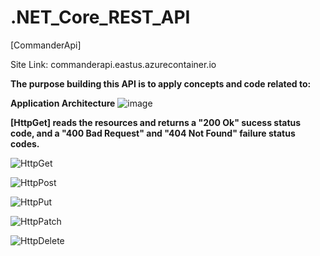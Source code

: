 # .NET_Core_REST_API
[CommanderApi]

Site Link: commanderapi.eastus.azurecontainer.io

**The purpose building this API is to apply concepts and code related to:**

**Application Architecture**
![image](https://user-images.githubusercontent.com/77661117/176105298-82087f31-efb5-4d03-b227-6557482417fe.png)

**[HttpGet] reads the resources and returns a "200 Ok" sucess status code, and a "400 Bad Request" and "404 Not Found" failure status codes.**

![HttpGet](https://user-images.githubusercontent.com/77661117/154824264-c8ee00bd-9db6-4e85-affe-c7057d36361b.png)

![HttpPost](https://user-images.githubusercontent.com/77661117/154824270-7437786e-57ad-4bf1-bcba-4068f61e4f85.png)

![HttpPut](https://user-images.githubusercontent.com/77661117/154824277-a14d4873-f3f3-4dec-be4a-7f525da1e568.png)

![HttpPatch](https://user-images.githubusercontent.com/77661117/154824280-1f3ec698-dc8b-4c84-9a00-f85b8663b047.png)

![HttpDelete](https://user-images.githubusercontent.com/77661117/154824282-20fed155-c9dd-4782-9a76-9eb643fe53cc.png)
